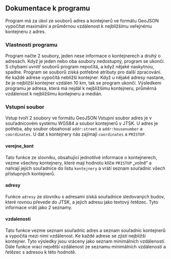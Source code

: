 ## Dokumentace k programu
Program má za úkol ze souborů adres a kontejnerů ve formátu GeoJSON vypočítat maximální a průměrnou vzdálenost k nejbližšímu veřejnému kontejneru z adres.
### Vlastnosti programu
Program načte 2 soubory, jeden nese informace o kontejnerech a druhý o adresách. Když je jeden nebo oba soubory nedostupný, program se ukončí. S chybami uvnitř souborů program nepočítá, a když nějaké naskytnou, spadne.
Program se souborů získá potřebné atributy pro další zpracování.
Ke každé adrese vypočítá nebližší kontejner. Když u nějaké adresy nastane, že je nejbližší kontejner vzdálen 10 km, tak se program ukončí.
Výsledkem programu je adresa, která má nejdál k nejbližšímu kontejneru, průměrná vzdálenost k nejbližšímu kontejneru a medián.
### Vstupní soubor
Vstup tvoří 2 soubory ve formátu GeoJSON
Vstupní soubor adres je v souřadnicovém systému WGS84 a soubor kontejnerů v JTSK.
U adres je potřeba, aby soubor obsahoval `addr:street` a `addr:housenumber` a `coordinates`.
U dat s kontejnery nás zajímají `coordinates` a `PRISTUP`.
#### verejne_kont
Tato funkce ze slovníku, obsahující jednotlivé informace o kontejnerech, vezme všechny kontejnery, které mají hodnotu klíče `PRISTUP` „volně“ a nahrají jejich souřadnice do listu `kontejnery` a vrátí seznam souřadnic všech přístupných kontejnerů.
#### adresy
Funkce `adresy` ze slovníku s adresami získá souřadnice sledovaných budov, které rovnou převede do JTSK, a jejich adresu jako textový řetězec. Tyto informace vrátí jako 2 seznamy.
#### vzdalenosti
Tato funkce vezme seznam souřadnic adres a seznam souřadnic kontejnerů a vypočítá mezi nimi vzdálenost.
Ke každé adrese se zjistí nejbližší kontejner. Tyto výsledky jsou vráceny jako seznam minimálních vzdáleností. Dále funkce vrací největší vzdálenost ze seznamu minimálních vzdáleností a řetězec s adresou k této hodnotě.
